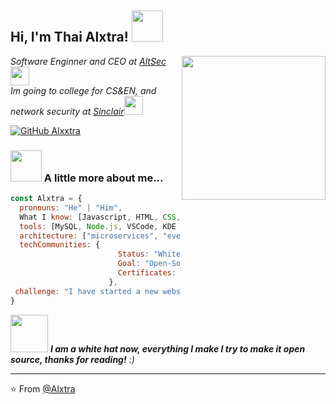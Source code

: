 <h2> Hi, I'm Thai Alxtra! <img src="https://media.giphy.com/media/mGcNjsfWAjY5AEZNw6/giphy.gif" width="50"></h2>
<img align='right' src="https://media.giphy.com/media/ieyl9zmCjO4b4t6qoY/giphy.gif" width="230">
<p><em>Software Enginner and CEO at <a href="http://altsec.cc">AltSec</a><img src="https://media.giphy.com/media/fYSnHlufseco8Fh93Z/giphy.gif" width="30"></br>Im going to college for CS&EN, and network security at <a href="https://www.sinclair.edu/">Sinclair</a><img src="https://media.giphy.com/media/WUlplcMpOCEmTGBtBW/giphy.gif" width="30"> 
</em></p>

[![GitHub Alxxtra](https://img.shields.io/github/followers/alxttra?label=follow&style=social)](https://github.com/Alxttra)


### <img src="https://media.giphy.com/media/VgCDAzcKvsR6OM0uWg/giphy.gif" width="50"> A little more about me...  

```javascript
const Alxtra = {
  pronouns: "He" | "Him",
  What I know: [Javascript, HTML, CSS, C#, Python, Node, PHP, MongoDB, Firebase, Perl, Lua],
  tools: [MySQL, Node.js, VSCode, KDE Neon, Docker],
  architecture: ["microservices", "event-driven", "design system pattern"],
  techCommunities: {
                        Status: "White Hat",
                        Goal: "Open-Source Security",
                        Certificates: "A few Cisco, and google ad and ad managing"
                      },
 challenge: "I have started a new website AltSec.cc with one of my friends, with free open-source solutions"
}
```

<img src="https://media.giphy.com/media/LnQjpWaON8nhr21vNW/giphy.gif" width="60"> <em><b>I am a white hat now, everything I make I try to make it open source, thanks for reading!</b> :)</em>

---

⭐️ From [@Alxtra](https://github.com/Alxttra)
